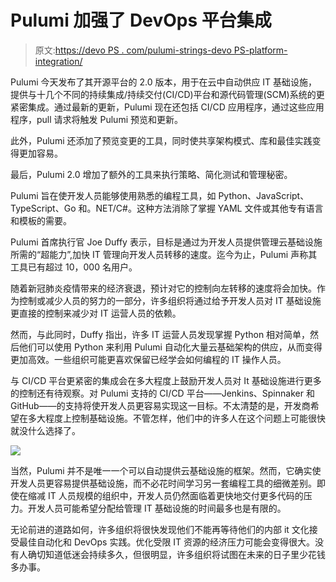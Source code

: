 # Pulumi 加强了 DevOps 平台集成

> 原文:[https://devo PS . com/pulumi-strings-devo PS-platform-integration/](https://devops.com/pulumi-tightens-devops-platform-integration/)

Pulumi 今天发布了其开源平台的 2.0 版本，用于在云中自动供应 IT 基础设施，提供与十几个不同的持续集成/持续交付(CI/CD)平台和源代码管理(SCM)系统的更紧密集成。通过最新的更新，Pulumi 现在还包括 CI/CD 应用程序，通过这些应用程序，pull 请求将触发 Pulumi 预览和更新。

此外，Pulumi 还添加了预览变更的工具，同时使共享架构模式、库和最佳实践变得更加容易。

最后，Pulumi 2.0 增加了额外的工具来执行策略、简化测试和管理秘密。

Pulumi 旨在使开发人员能够使用熟悉的编程工具，如 Python、JavaScript、TypeScript、Go 和。NET/C#。这种方法消除了掌握 YAML 文件或其他专有语言和模板的需要。

Pulumi 首席执行官 Joe Duffy 表示，目标是通过为开发人员提供管理云基础设施所需的“超能力”,加快 IT 管理向开发人员转移的速度。迄今为止，Pulumi 声称其工具已有超过 10，000 名用户。

随着新冠肺炎疫情带来的经济衰退，预计对它的控制向左转移的速度将会加快。作为控制或减少人员的努力的一部分，许多组织将通过给予开发人员对 IT 基础设施更直接的控制来减少对 IT 运营人员的依赖。

然而，与此同时，Duffy 指出，许多 IT 运营人员发现掌握 Python 相对简单，然后他们可以使用 Python 来利用 Pulumi 自动化大量云基础架构的供应，从而变得更加高效。一些组织可能更喜欢保留已经学会如何编程的 IT 操作人员。

与 CI/CD 平台更紧密的集成会在多大程度上鼓励开发人员对 It 基础设施进行更多的控制还有待观察。对 Pulumi 支持的 CI/CD 平台——Jenkins、Spinnaker 和 GitHub——的支持将使开发人员更容易实现这一目标。不太清楚的是，开发商希望在多大程度上控制基础设施。不管怎样，他们中的许多人在这个问题上可能很快就没什么选择了。

![](../Images/fe3c13b8b1ccafc3721fd6e9da793157.png)

当然，Pulumi 并不是唯一一个可以自动提供云基础设施的框架。然而，它确实使开发人员更容易提供基础设施，而不必花时间学习另一套编程工具的细微差别。即使在缩减 IT 人员规模的组织中，开发人员仍然面临着更快地交付更多代码的压力。开发人员可能希望分配给管理 IT 基础设施的时间最多也是有限的。

无论前进的道路如何，许多组织将很快发现他们不能再等待他们的内部 it 文化接受最佳自动化和 DevOps 实践。优化受限 IT 资源的经济压力可能会变得很大。没有人确切知道低迷会持续多久，但很明显，许多组织将试图在未来的日子里少花钱多办事。